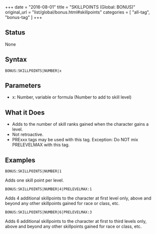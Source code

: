 +++
date = "2016-08-01"
title = "SKILLPOINTS (Global: BONUS)"
original_url = "list/global/bonus.html#skillpoints"
categories = [ "all-tag", "bonus-tag" ]
+++

## Status

None

## Syntax

`BONUS:SKILLPOINTS|NUMBER|x`

## Parameters

-   x: Number, variable or formula (Number to add to
    skill level)



What it Does
------------

-   Adds to the number of skill ranks gained when the character gains
    a level.
-   Not retroactive.
-   PRExxx tags may be used with this tag. Exception: Do NOT mix
    PRELEVELMAX with this tag.

Examples
--------

`BONUS:SKILLPOINTS|NUMBER|1`

Adds one skill point per level.

`BONUS:SKILLPOINTS|NUMBER|4|PRELEVELMAX:1`

Adds 4 additional skillpoints to the character at first level only,
above and beyond any other skillpoints gained for race or class, etc.

`BONUS:SKILLPOINTS|NUMBER|6|PRELEVELMAX:3`

Adds 6 additional skillpoints to the character at first to third levels
only, above and beyond any other skillpoints gained for race or class,
etc.

